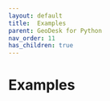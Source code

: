 ```yaml
---
layout: default
title:  Examples
parent: GeoDesk for Python
nav_order: 11
has_children: true
---
```


# Examples

